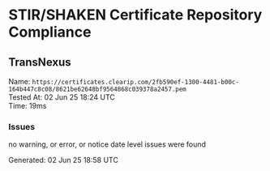 # STIR/SHAKEN Certificate Repository Compliance

## TransNexus

Name: `https://certificates.clearip.com/2fb590ef-1300-4481-b00c-164b447c8c08/8621be62648bf9564868c039378a2457.pem`\
Tested At: 02 Jun 25 18:24 UTC\
Time: 19ms

### Issues

no warning, or error, or notice date level issues were found

Generated: 02 Jun 25 18:58 UTC